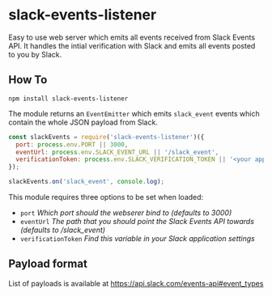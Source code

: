 # slack-events-listener
Easy to use web server which emits all events received from Slack Events API. It handles the intial verification with Slack and emits all events posted to you by Slack.

## How To
`npm install slack-events-listener`

The module returns an `EventEmitter` which emits `slack_event` events which contain the whole JSON payload from Slack.

```javascript
const slackEvents = require('slack-events-listener')({
  port: process.env.PORT || 3000,
  eventUrl: process.env.SLACK_EVENT_URL || '/slack_event',
  verificationToken: process.env.SLACK_VERIFICATION_TOKEN || '<your application token>'
});

slackEvents.on('slack_event', console.log);
```

This module requires three options to be set when loaded:

- `port` *Which port should the webserer bind to (defaults to 3000)*
- `eventUrl` *The path that you should point the Slack Events API towards (defaults to /slack_event)*
- `verificationToken` *Find this variable in your Slack application settings*

## Payload format
List of payloads is available at https://api.slack.com/events-api#event_types
